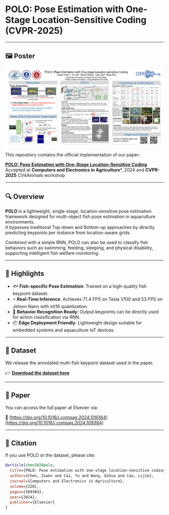 # POLO: Pose Estimation with One-Stage Location-Sensitive Coding (CVPR-2025)
---

## 🖼️ Poster

![POLO Poster](./polo_poster.jpg)

This repository contains the official implementation of our paper:

**[POLO: Pose Estimation with One-Stage Location-Sensitive Coding](https://doi.org/10.1016/j.compag.2024.109384)**  
Accepted at **Computers and Electronics in Agriculture***, 2024 and **CVPR-2025** CV4Animals workshop

---

## 🔍 Overview

**POLO** is a lightweight, single-stage, location-sensitive pose estimation framework designed for multi-object fish pose estimation in aquaculture environments.  
It bypasses traditional Top-down and Bottom-up approaches by directly predicting keypoints per instance from location-aware grids.  

Combined with a simple RNN, POLO can also be used to classify fish behaviors such as swimming, feeding, sleeping, and physical disability, supporting intelligent fish welfare monitoring.

---

## 🚀 Highlights

- 🐟 **Fish-specific Pose Estimation**: Trained on a high-quality fish keypoint dataset.
- ⚡ **Real-Time Inference**: Achieves 71.4 FPS on Tesla V100 and 53 FPS on Jetson Nano with int16 quantization.
- 🧠 **Behavior Recognition Ready**: Output keypoints can be directly used for action classification via RNN.
- 📦 **Edge Deployment Friendly**: Lightweight design suitable for embedded systems and aquaculture IoT devices.

---

## 📁 Dataset

We release the annotated multi-fish keypoint dataset used in the paper.

👉 **[Download the dataset here](https://pan.baidu.com/s/1aR-7eGOOCIeoiIfrgTMO1Q?pwd=t1c4)**



---

## 📄 Paper

You can access the full paper at Elsevier via:

📖 [https://doi.org/10.1016/j.compag.2024.109384](https://doi.org/10.1016/j.compag.2024.109384)


---

## 📜 Citation

If you use POLO or the dataset, please cite:

```bibtex
@article{chen2024polo,
  title={POLO: Pose estimation with one-stage location-sensitive coding},
  author={Chen, Ziwen and Cai, Yu and Wang, Qihua and Cao, Lijie},
  journal={Computers and Electronics in Agriculture},
  volume={226},
  pages={109384},
  year={2024},
  publisher={Elsevier}
}
